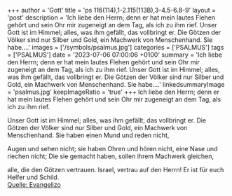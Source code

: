+++
author = 'Gott'
title = 'ps 116(114),1-2.115(113B),3-4.5-6.8-9'
layout = 'post'
description = 'Ich liebe den Herrn; denn er hat mein lautes Flehen gehört und sein Ohr mir zugeneigt an dem Tag, als ich zu ihm rief.  Unser Gott ist im Himmel; alles, was ihm gefällt, das vollbringt er. Die Götzen der Völker sind nur Silber und Gold, ein Machwerk von Menschenhand. Sie habe....'
images = ['/symbols/psalmus.jpg']
categories = ['PSALMUS']
tags = ['PSALMUS']
date = '2023-07-06 07:00:06 +0100'
summary = 'Ich liebe den Herrn; denn er hat mein lautes Flehen gehört und sein Ohr mir zugeneigt an dem Tag, als ich zu ihm rief.  Unser Gott ist im Himmel; alles, was ihm gefällt, das vollbringt er. Die Götzen der Völker sind nur Silber und Gold, ein Machwerk von Menschenhand. Sie habe....'
linkedsummaryImage = 'psalmus.jpg'
keepImageRatio = 'true'
+++
Ich liebe den Herrn;
denn er hat mein lautes Flehen gehört
und sein Ohr mir zugeneigt
an dem Tag, als ich zu ihm rief.

Unser Gott ist im Himmel;
alles, was ihm gefällt, das vollbringt er.
Die Götzen der Völker sind nur Silber und Gold,
ein Machwerk von Menschenhand.
Sie haben einen Mund und reden nicht,

Augen und sehen nicht;
sie haben Ohren und hören nicht,
eine Nase und riechen nicht;
Die sie gemacht haben, sollen ihrem Machwerk gleichen,

alle, die den Götzen vertrauen.<!--more-->
Israel, vertrau auf den Herrn!
Er ist für euch Helfer und Schild.<br> [Quelle: Evangelizo](https://evangeliumtagfuertag.org/DE/gospel)